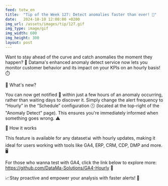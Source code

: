 ```yaml
---
feed: totw_en
title:  "Tip of the Week 127: Detect anomalies faster than ever! 🌟"
date:   2024-10-10 12:00:00 +0200
img_url: /assets/images/tip/127.gif
img_type: image/gif
img_width: 600
img_height: 300
layout: post
---
```


Want to stay ahead of the curve and catch anomalies the moment they happen? 🤔 Datama's enhanced anomaly detect service now lets you monitor customer behavior and its impact on your KPIs on an hourly basis! ⏱️

🚨 What's new?  

You can now get notified 📩 within just a few hours of an anomaly occurring, rather than waiting days to discover it. Simply change the alert frequency to “Hourly” in the “Schedule” configuration 🕔 (located at the top-right of the "Anomaly Detect" page). This ensures you're immediately informed when something goes wrong. ⚠️  

🔧 How it works  

This feature is available for any dataset📊 with hourly updates, making it ideal for users working with tools like GA4, ERP, CRM, CDP, DMP and more. 🖥️

For those who wanna test with GA4, click the link below to explore more: https://github.com/DataMa-Solutions/GA4-Hourly 🔗

📈Stay proactive and empower your analysis with faster alerts! 🚀

